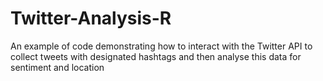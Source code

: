 # Twitter-Analysis-R
An example of code demonstrating how to interact with the Twitter API to collect tweets with designated hashtags and then analyse this data for sentiment and location
